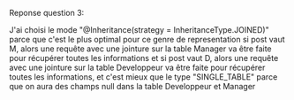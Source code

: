Reponse question 3:

J'ai choisi le mode "@Inheritance(strategy = InheritanceType.JOINED)"
parce que c'est le plus optimal pour ce genre de representation
si post vaut M, alors une requête
avec une jointure sur la table
Manager va être faite pour
récupérer toutes les informations et si post vaut D, alors une requête
avec une jointure sur la table
Developpeur va être faite pour
récupérer toutes les informations, et c'est mieux que le type "SINGLE_TABLE"
parce que on aura des champs null dans la table Developpeur et Manager